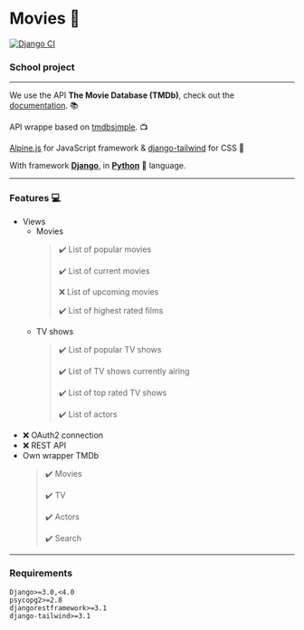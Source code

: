 # Movies :movie_camera:

[![Django CI](https://github.com/Bubuclem/Movies/actions/workflows/django.yml/badge.svg)](https://github.com/Bubuclem/Movies/actions/workflows/django.yml)

### School project
___

We use the API **The Movie Database (TMDb)**, check out the [documentation](https://developers.themoviedb.org/3/getting-started/introduction). :books:

API wrappe based on [tmdbsimple](https://github.com/celiao/tmdbsimple). :tv:

[Alpine.js](https://github.com/alpinejs/alpine) for JavaScript framework & [django-tailwind](https://github.com/timonweb/django-tailwind) for CSS :green_heart:

With framework [**Django**](https://docs.djangoproject.com/fr/4.0/), in [**Python**](https://github.com/topics/python) :snake: language.

___

### Features :computer:
   * Views
      * Movies
         > :heavy_check_mark: List of popular movies
         >
         > :heavy_check_mark: List of current movies
         >
         > :x: List of upcoming movies
         >
         > :heavy_check_mark: List of highest rated films
      * TV shows
         > :heavy_check_mark: List of popular TV shows
         >
         > :heavy_check_mark: List of TV shows currently airing
         >
         > :heavy_check_mark: List of top rated TV shows
         >
         > :heavy_check_mark: List of actors
   * :x: OAuth2 connection
   * :x: REST API
   * Own wrapper TMDb
      > :heavy_check_mark: Movies
      >
      > :heavy_check_mark: TV
      >
      > :heavy_check_mark: Actors
      >
      > :heavy_check_mark: Search
___

### Requirements

```
Django>=3.0,<4.0
psycopg2>=2.8
djangorestframework>=3.1
django-tailwind>=3.1
```
